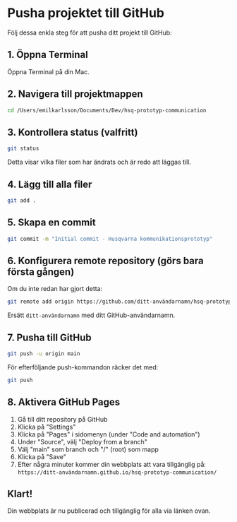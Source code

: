 # Pusha projektet till GitHub

Följ dessa enkla steg för att pusha ditt projekt till GitHub:

## 1. Öppna Terminal

Öppna Terminal på din Mac.

## 2. Navigera till projektmappen

```bash
cd /Users/emilkarlsson/Documents/Dev/hsq-prototyp-communication
```

## 3. Kontrollera status (valfritt)

```bash
git status
```
Detta visar vilka filer som har ändrats och är redo att läggas till.

## 4. Lägg till alla filer

```bash
git add .
```

## 5. Skapa en commit

```bash
git commit -m "Initial commit - Husqvarna kommunikationsprototyp"
```

## 6. Konfigurera remote repository (görs bara första gången)

Om du inte redan har gjort detta:

```bash
git remote add origin https://github.com/ditt-användarnamn/hsq-prototyp-communication.git
```

Ersätt `ditt-användarnamn` med ditt GitHub-användarnamn.

## 7. Pusha till GitHub

```bash
git push -u origin main
```

För efterföljande push-kommandon räcker det med:

```bash
git push
```

## 8. Aktivera GitHub Pages

1. Gå till ditt repository på GitHub
2. Klicka på "Settings"
3. Klicka på "Pages" i sidomenyn (under "Code and automation")
4. Under "Source", välj "Deploy from a branch"
5. Välj "main" som branch och "/" (root) som mapp
6. Klicka på "Save"
7. Efter några minuter kommer din webbplats att vara tillgänglig på:
   `https://ditt-användarnamn.github.io/hsq-prototyp-communication/`

## Klart!

Din webbplats är nu publicerad och tillgänglig för alla via länken ovan.